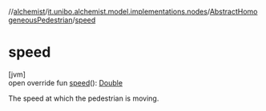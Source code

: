 //[alchemist](../../../index.md)/[it.unibo.alchemist.model.implementations.nodes](../index.md)/[AbstractHomogeneousPedestrian](index.md)/[speed](speed.md)

# speed

[jvm]\
open override fun [speed](speed.md)(): [Double](https://kotlinlang.org/api/latest/jvm/stdlib/kotlin/-double/index.html)

The speed at which the pedestrian is moving.
